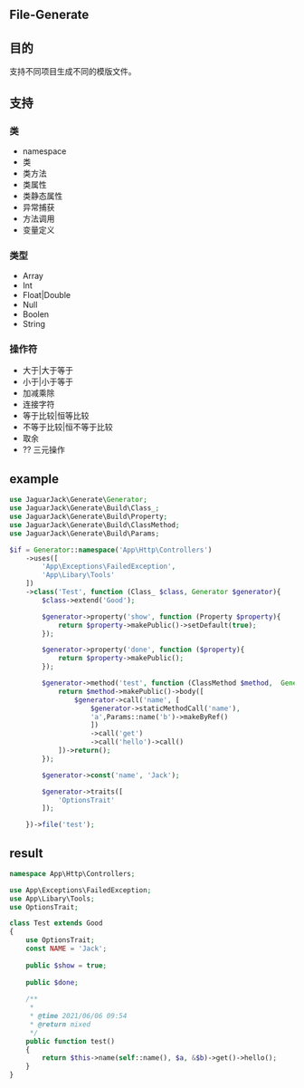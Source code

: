 ## File-Generate


## 目的
支持不同项目生成不同的模版文件。

## 支持

### 类
- namespace
- 类
- 类方法
- 类属性
- 类静态属性
- 异常捕获
- 方法调用
- 变量定义

### 类型
- Array
- Int
- Float|Double
- Null
- Boolen
- String

### 操作符
- 大于|大于等于
- 小于|小于等于
- 加减乘除
- 连接字符
- 等于比较|恒等比较
- 不等于比较|恒不等于比较
- 取余
- ?? 三元操作


## example
```php
use JaguarJack\Generate\Generator;
use JaguarJack\Generate\Build\Class_;
use JaguarJack\Generate\Build\Property;
use JaguarJack\Generate\Build\ClassMethod;
use JaguarJack\Generate\Build\Params;

$if = Generator::namespace('App\Http\Controllers')
    ->uses([
        'App\Exceptions\FailedException',
        'App\Libary\Tools'
    ])
    ->class('Test', function (Class_ $class, Generator $generator){
        $class->extend('Good');

        $generator->property('show', function (Property $property){
            return $property->makePublic()->setDefault(true);
        });

        $generator->property('done', function ($property){
            return $property->makePublic();
        });

        $generator->method('test', function (ClassMethod $method,  Generator $generator){
            return $method->makePublic()->body([
                $generator->call('name', [
                    $generator->staticMethodCall('name'),
                    'a',Params::name('b')->makeByRef()
                    ])
                    ->call('get')
                    ->call('hello')->call()
            ])->return();
        });

        $generator->const('name', 'Jack');

        $generator->traits([
            'OptionsTrait'
        ]);

    })->file('test');
```

## result
```php
namespace App\Http\Controllers;

use App\Exceptions\FailedException;
use App\Libary\Tools;
use OptionsTrait;

class Test extends Good
{
    use OptionsTrait;
    const NAME = 'Jack';
    
    public $show = true;
    
    public $done;
    
    /**
     *
     * @time 2021/06/06 09:54
     * @return mixed
     */
    public function test()
    {
        return $this->name(self::name(), $a, &$b)->get()->hello();
    }
}
```